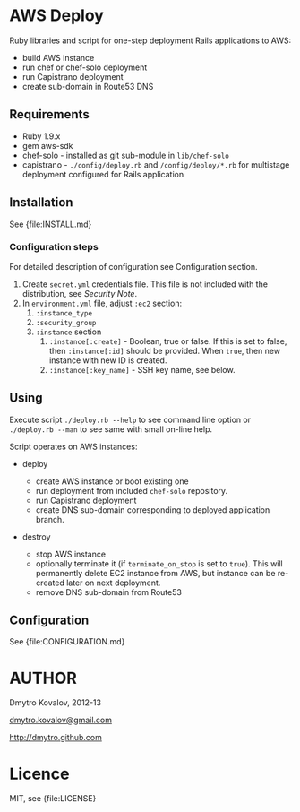 

AWS Deploy
====================


Ruby libraries and script for one-step deployment Rails applications to AWS:

- build AWS instance
- run chef or chef-solo deployment
- run Capistrano deployment
- create sub-domain in Route53 DNS

Requirements
----------------------

- Ruby 1.9.x
- gem aws-sdk
- chef-solo - installed as git sub-module in `lib/chef-solo`
- capistrano - `./config/deploy.rb` and `/config/deploy/*.rb` for multistage deployment configured for Rails application
    
    
Installation
-------------

See {file:INSTALL.md}

    

### Configuration steps

For detailed description of configuration see Configuration section.

1. Create `secret.yml` credentials file. This file is not included with the distribution, see *Security Note*.
1. In `environment.yml` file, adjust `:ec2` section:
   1. `:instance_type`
   1. `:security_group`
   1. `:instance`  section
      1. `:instance[:create]` - Boolean, true or false. If this is set to false, then `:instance[:id]` should be provided. When `true`, then new instance with new ID is created. 
      1. `:instance[:key_name]`  - SSH key name, see below.

Using
-----------

Execute script  `./deploy.rb --help` to see  command line option or `./deploy.rb --man` to see same with small on-line help.

Script operates on AWS instances:

- deploy
  - create AWS instance or boot existing one
  - run deployment from included `chef-solo` repository.
  - run Capistrano deployment
  - create DNS sub-domain corresponding to deployed application branch.
  
- destroy
  - stop AWS instance
  - optionally terminate it (if `terminate_on_stop` is set to `true`). This will permanently delete EC2 instance from AWS, but instance can be re-created later on next deployment.
  - remove DNS sub-domain from Route53

Configuration
--------------

See {file:CONFIGURATION.md}


AUTHOR
===========

Dmytro Kovalov, 2012-13

dmytro.kovalov@gmail.com

http://dmytro.github.com

Licence
===========

MIT, see {file:LICENSE}
